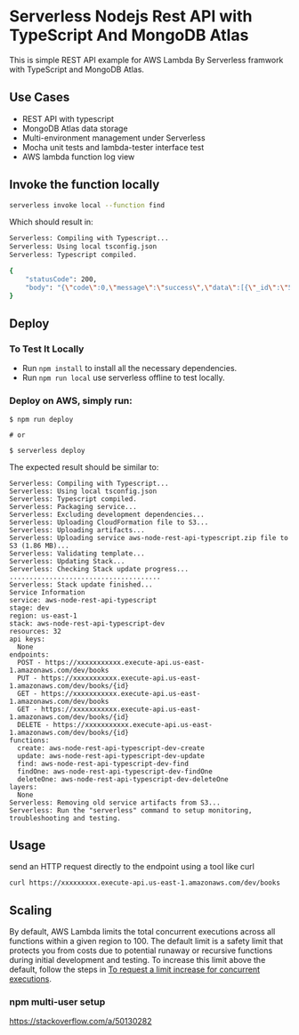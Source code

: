 <!--
title: 'Serverless Nodejs Rest API with TypeScript And MongoDB Atlas'
description: 'This is simple REST API example for AWS Lambda By Serverless framwork with TypeScript and MongoDB Atlas.'
layout: Doc
framework: v1
platform: AWS
language: nodeJS
authorLink: 'https://github.com/Q-Angelo'
authorName: 'May Jun'
authorAvatar: 'https://avatars0.githubusercontent.com/u/17956058?s=460&u=f3acebabd097e6e93d5be5a8366b980fea5b15aa&v=4'
-->
# Serverless Nodejs Rest API with TypeScript And MongoDB Atlas

This is simple REST API example for AWS Lambda By Serverless framwork with TypeScript and MongoDB Atlas.

## Use Cases

* REST API with typescript
* MongoDB Atlas data storage
* Multi-environment management under Serverless
* Mocha unit tests and lambda-tester interface test
* AWS lambda function log view

## Invoke the function locally

```bash
serverless invoke local --function find
```

Which should result in:

```bash
Serverless: Compiling with Typescript...
Serverless: Using local tsconfig.json
Serverless: Typescript compiled.

{
    "statusCode": 200,
    "body": "{\"code\":0,\"message\":\"success\",\"data\":[{\"_id\":\"5dff21f71c9d440000a30dad\",\"createdAt\":\"2020-05-16T09:27:51.219Z\"},{\"_id\":\"5dff22ba1c9d440000a30dae\",\"createdAt\":\"2020-05-16T09:27:51.220Z\"}]}"
}
```

## Deploy

### To Test It Locally

* Run ```npm install``` to install all the necessary dependencies.
* Run ```npm run local``` use serverless offline to test locally. 

### Deploy on AWS, simply run:

```
$ npm run deploy

# or

$ serverless deploy
```

The expected result should be similar to:

```
Serverless: Compiling with Typescript...
Serverless: Using local tsconfig.json
Serverless: Typescript compiled.
Serverless: Packaging service...
Serverless: Excluding development dependencies...
Serverless: Uploading CloudFormation file to S3...
Serverless: Uploading artifacts...
Serverless: Uploading service aws-node-rest-api-typescript.zip file to S3 (1.86 MB)...
Serverless: Validating template...
Serverless: Updating Stack...
Serverless: Checking Stack update progress...
......................................
Serverless: Stack update finished...
Service Information
service: aws-node-rest-api-typescript
stage: dev
region: us-east-1
stack: aws-node-rest-api-typescript-dev
resources: 32
api keys:
  None
endpoints:
  POST - https://xxxxxxxxxxx.execute-api.us-east-1.amazonaws.com/dev/books
  PUT - https://xxxxxxxxxxx.execute-api.us-east-1.amazonaws.com/dev/books/{id}
  GET - https://xxxxxxxxxxx.execute-api.us-east-1.amazonaws.com/dev/books
  GET - https://xxxxxxxxxxx.execute-api.us-east-1.amazonaws.com/dev/books/{id}
  DELETE - https://xxxxxxxxxxx.execute-api.us-east-1.amazonaws.com/dev/books/{id}
functions:
  create: aws-node-rest-api-typescript-dev-create
  update: aws-node-rest-api-typescript-dev-update
  find: aws-node-rest-api-typescript-dev-find
  findOne: aws-node-rest-api-typescript-dev-findOne
  deleteOne: aws-node-rest-api-typescript-dev-deleteOne
layers:
  None
Serverless: Removing old service artifacts from S3...
Serverless: Run the "serverless" command to setup monitoring, troubleshooting and testing.
```

## Usage

send an HTTP request directly to the endpoint using a tool like curl

```
curl https://xxxxxxxxx.execute-api.us-east-1.amazonaws.com/dev/books
```

## Scaling

By default, AWS Lambda limits the total concurrent executions across all functions within a given region to 100. The default limit is a safety limit that protects you from costs due to potential runaway or recursive functions during initial development and testing. To increase this limit above the default, follow the steps in [To request a limit increase for concurrent executions](http://docs.aws.amazon.com/lambda/latest/dg/concurrent-executions.html#increase-concurrent-executions-limit).
### npm multi-user setup
https://stackoverflow.com/a/50130282
